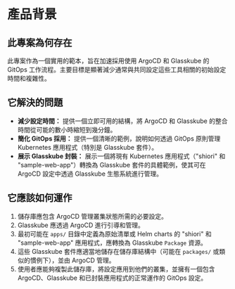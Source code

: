 # 產品背景

## 此專案為何存在

此專案作為一個實用的範本，旨在加速採用使用 ArgoCD 和 Glasskube 的 GitOps 工作流程。主要目標是顯著減少通常與共同設定這些工具相關的初始設定時間和複雜性。

## 它解決的問題

-   **減少設定時間：** 提供一個立即可用的結構，將 ArgoCD 和 Glasskube 的整合時間從可能的數小時縮短到幾分鐘。
-   **簡化 GitOps 採用：** 提供一個清晰的範例，說明如何透過 GitOps 原則管理 Kubernetes 應用程式（特別是 Glasskube 套件）。
-   **展示 Glasskube 封裝：** 展示一個將現有 Kubernetes 應用程式（"shiori" 和 "sample-web-app"）轉換為 Glasskube 套件的具體範例，使其可在 ArgoCD 設定中透過 Glasskube 生態系統進行管理。

## 它應該如何運作

1.  儲存庫應包含 ArgoCD 管理叢集狀態所需的必要設定。
2.  Glasskube 應透過 ArgoCD 進行引導和管理。
3.  最初可能在 `apps/` 目錄中定義為原始清單或 Helm charts 的 "shiori" 和 "sample-web-app" 應用程式，應轉換為 Glasskube `Package` 資源。
4.  這些 Glasskube 套件應適當地儲存在儲存庫結構中（可能在 `packages/` 或類似的慣例下），並由 ArgoCD 管理。
5.  使用者應能夠複製此儲存庫，將設定應用到他們的叢集，並擁有一個包含 ArgoCD、Glasskube 和已封裝應用程式的正常運作的 GitOps 設定。
